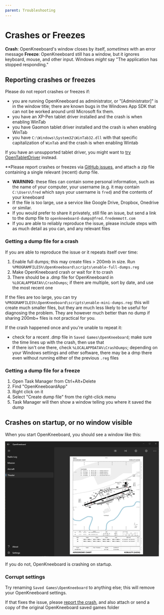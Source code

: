 ```yaml
---
parent: Troubleshooting
---
```


# Crashes or Freezes

**Crash**: OpenKneeboard's window closes by itself, *sometimes* with an error message
**Freeze**: OpenKneeboard still has a window, but it ignores keyboard, mouse, and other input. Windows *might* say "The application has stopped responding."

## Reporting crashes or freezes

Please do not report crashes or freezes if:

- you are running OpenKneeboard as administrator, or "[Administrator]" is in the window title; there are known bugs in the Windows App SDK that can not be worked around until Microsoft fix them.
- you have an XP-Pen tablet driver installed and the crash is when enabling WinTab
- you have Gaomon tablet driver installed and the crash is when enabling WinTab
- you have `C:\Windows\System32\WinTab32.dll` with that specific capitalization of `WinTab` and the crash is when enabling Wintab

If you have an unsupported tablet driver, you might want to [try OpenTabletDriver](https://go.openkneeboard.com/otd-ipc) instead.

**Please report crashes or freezes via [GitHub issues](https://go.openkneeboard.com/issues), and attach a zip file containing a single relevant (recent) dump file.
- **WARNING**: these files can contain some personal information, such as the name of your computer, your username (e.g. it may contain `C:\Users\fred` which says your username is `fred`) and the contents of your kneeboard
- If the file is too large, use a service like Google Drive, Dropbox, Onedrive or similar.
- If you would prefer to share it privately, still file an issue, but send a link to the dump file to `openkneeboard-dumps@fred.fredemmott.com`
- If you are able to reliably reproduce the issue, please include steps with as much detail as you can, and any relevant files

### Getting a dump file for a crash

If you are able to reproduce the issue or it repeats itself over time:

1. Enable full dumps; this may create files > 200mb in size. Run `%PROGRAMFILES%\OpenKneeboard\scripts\enable-full-dumps.reg`
2. Make OpenKneeboard crash or wait for it to crash
3. There should be a .dmp file for OpenKneeboard in `%LOCALAPPDATA%\CrashDumps`; if there are multiple, sort by date, and use the most recent one

If the files are too large, you can try `%PROGRAMFILES%\OpenKneeboard\scripts\enable-mini-dumps.reg`: this will create much smaller files, but they are much less likely to be useful for diagnosing the problem. They are however much better than no dump if sharing 200mb+ files is not practical for you.

If the crash happened once and you're unable to repeat it:

- check for a recent .dmp file in `Saved Games\OpenKneeboard`; make sure the time lines up with the crash, then use that
- if there isn't one there, check `%LOCALAPPDATA%\CrashDumps`; depending on your Windows settings and other software, there may be a dmp there even without running either of the previous `.reg` files

### Getting a dump file for a freeze

1. Open Task Manager from Ctrl+Alt+Delete
2. Find "OpenKneeboardApp"
3. Right click on it
4. Select "Create dump file" from the right-click menu
5. Task Manager will then show a window telling you where it saved the dump

## Crashes on startup, or no window visible

When you start OpenKneeboard, you should see a window like this:

![A normal Windows app](../screenshots/config-app.png)

If you do not, OpenKneeboard is crashing on startup.

### Corrupt settings

Try renaming `Saved Games\OpenKneeboard` to anything else; this will remove your OpenKneeboard settings.

If that fixes the issue, please [report the crash](#reporting-crashes-or-freezes), and also attach or send a copy of the original OpenKneeboard saved games folder
